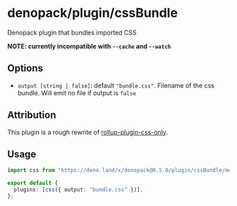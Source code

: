 # denopack/plugin/cssBundle

Denopack plugin that bundles imported CSS

**NOTE: currently incompatible with `--cache` and `--watch`**

## Options

- `output [string | false]`: default `"bundle.css"`. Filename of the css bundle. Will emit no file if output is `false`

## Attribution

This plugin is a rough rewrite of [rollup-plugin-css-only](https://github.com/thgh/rollup-plugin-css-only).

## Usage

```ts
import css from "https://deno.land/x/denopack@0.5.0/plugin/cssBundle/mod.ts";

export default {
  plugins: [css({ output: "bundle.css" })],
};
```
